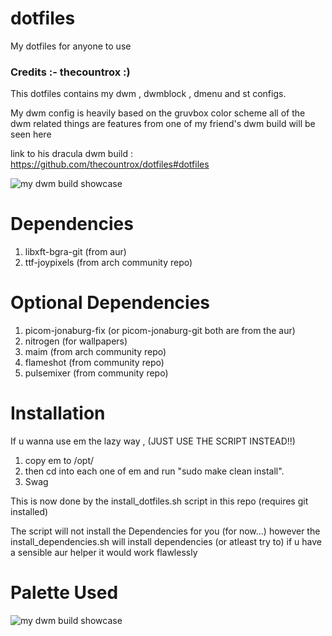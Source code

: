 # dotfiles
My dotfiles for anyone to use

### Credits :- thecountrox :)
This dotfiles contains my dwm , dwmblock , dmenu and st configs.

My dwm config is heavily based on the gruvbox color scheme 
all of the dwm related things are 
features from one of my friend's dwm build will be seen here

link to his dracula dwm build : https://github.com/thecountrox/dotfiles#dotfiles

![my dwm build showcase](https://cdn.discordapp.com/attachments/788430037488893984/959360327961673728/2022-04-01_13-25.png)

# Dependencies

1) libxft-bgra-git (from aur)
2) ttf-joypixels (from arch community repo)

# Optional Dependencies

1) picom-jonaburg-fix (or picom-jonaburg-git both are from the aur)
2) nitrogen (for wallpapers)
3) maim (from arch community repo)
4) flameshot (from community repo)
5) pulsemixer (from community repo)

# Installation
If u wanna use em the lazy way , (JUST USE THE SCRIPT INSTEAD!!) 
1) copy em to /opt/ 
2) then cd into each one of em and run "sudo make clean install".
3) Swag

This is now done by the install_dotfiles.sh script in this repo (requires git installed)

The script will not install the Dependencies for you (for now...)
however the install_dependencies.sh will install dependencies (or atleast try to)
if u have a sensible aur helper it would work flawlessly



# Palette Used
![my dwm build showcase](https://cdn.discordapp.com/attachments/742268848274800693/959424575991603220/unknown.png)
